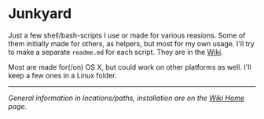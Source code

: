 # Junkyard

Just a few shell/bash-scripts I use or made for various reasions. Some of them initially made for others, as helpers, but most for my own usage. I'll try to make a separate `readme.md` for each script. They are in the [Wiki][wiki].

Most are made for(/on) OS X, but could work on other platforms as well. I'll keep a few ones in a Linux folder.

- - -

_General information in locations/paths, installation are on the [Wiki Home][wiki] page._


<!-- Markdown refs -->
[wiki]: https://github.com/iEFdev/junkyard/wiki "Wiki"
